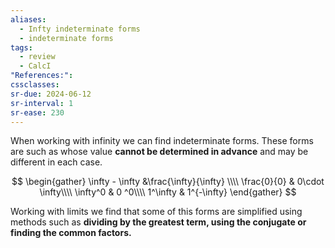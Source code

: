 ```yaml
---
aliases:
  - Infty indeterminate forms
  - indeterminate forms
tags:
  - review
  - CalcI
"References:": 
cssclasses:
sr-due: 2024-06-12
sr-interval: 1
sr-ease: 230
---
```

When working with infinity we can find indeterminate forms. These forms are such as whose value **cannot be determined in advance** and may be different in each case. 

$$
\begin{gather}
\infty - \infty &\frac{\infty}{\infty} \\\\
\frac{0}{0} & 0\cdot \infty\\\\
 \infty^0 & 0 ^0\\\\
 1^\infty & 1^{-\infty}
\end{gather}
$$

Working with limits we find that some of this forms are simplified using methods such as **dividing by the greatest term, using the conjugate or finding the common factors.**


